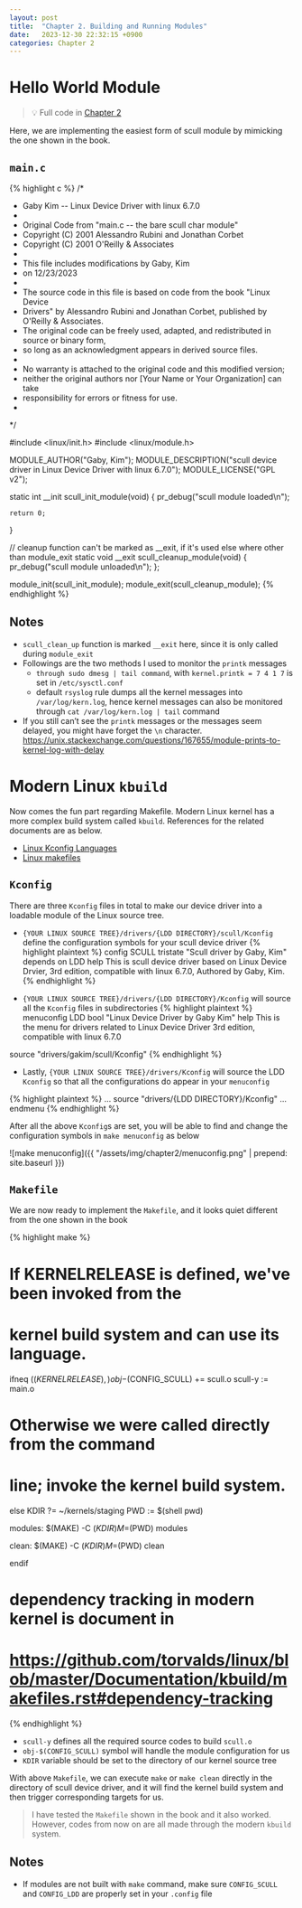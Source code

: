 ```yaml
---
layout: post
title:  "Chapter 2. Building and Running Modules"
date:   2023-12-30 22:32:15 +0900
categories: Chapter 2
---
```


# Hello World Module
> 💡 Full code in [Chapter 2][ch2]

Here, we are implementing the easiest form of scull module by mimicking the one shown in the book.
## `main.c`
{% highlight c %}
/*
 * Gaby Kim -- Linux Device Driver with linux 6.7.0
 *
 * Original Code from "main.c -- the bare scull char module"
 * Copyright (C) 2001 Alessandro Rubini and Jonathan Corbet
 * Copyright (C) 2001 O'Reilly & Associates
 *
 * This file includes modifications by Gaby, Kim
 * on 12/23/2023
 *
 * The source code in this file is based on code from the book "Linux Device
 * Drivers" by Alessandro Rubini and Jonathan Corbet, published by O'Reilly & Associates.
 * The original code can be freely used, adapted, and redistributed in source or binary form,
 * so long as an acknowledgment appears in derived source files.
 *
 * No warranty is attached to the original code and this modified version; 
 * neither the original authors nor [Your Name or Your Organization] can take 
 * responsibility for errors or fitness for use.
 *
 */


#include <linux/init.h>
#include <linux/module.h>

MODULE_AUTHOR("Gaby, Kim");
MODULE_DESCRIPTION("scull device driver in Linux Device Driver with linux 6.7.0");
MODULE_LICENSE("GPL v2");


static int __init scull_init_module(void)
{
	pr_debug("scull module loaded\n");

	return 0;
}

// cleanup function can't be marked as __exit, if it's used else where other than module_exit
static void __exit scull_cleanup_module(void)
{
	pr_debug("scull module unloaded\n");
};

module_init(scull_init_module);
module_exit(scull_cleanup_module);
{% endhighlight %}

## Notes
- `scull_clean_up` function is marked `__exit` here, since it is only called during `module_exit` 
- Followings are the two methods I used to monitor the `printk` messages
  - `through sudo dmesg | tail command`, with `kernel.printk = 7 4 1 7` is set in `/etc/sysctl.conf`
  - default `rsyslog` rule dumps all the kernel messages into `/var/log/kern.log`, hence kernel messages can also be monitored through `cat /var/log/kern.log | tail` command
- If you still can’t see the `printk` messages or the messages seem delayed, you might have forget the `\n` character. https://unix.stackexchange.com/questions/167655/module-prints-to-kernel-log-with-delay


# Modern Linux `kbuild`

Now comes the fun part regarding Makefile. Modern Linux kernel has a more complex build system called `kbuild`. References for the related documents are as below.

- [Linux Kconfig Languages][kconfig]
- [Linux makefiles][makefiles]

## `Kconfig`

There are three `Kconfig` files in total to make our device driver into a loadable module of the Linux source tree.

- `{YOUR LINUX SOURCE TREE}/drivers/{LDD DIRECTORY}/scull/Kconfig` define the configuration symbols for your scull device driver
{% highlight plaintext %}
config SCULL
    tristate "Scull driver by Gaby, Kim"
    depends on LDD
    help
        This is scull device driver based on Linux Device Drvier, 3rd edition,
        compatible with linux 6.7.0, Authored by Gaby, Kim.
{% endhighlight %}

- `{YOUR LINUX SOURCE TREE}/drivers/{LDD DIRECTORY}/Kconfig` will source all the `Kconfig` files in subdirectories
{% highlight plaintext %}
menuconfig LDD
    bool "Linux Device Driver by Gaby Kim"
    help 
        This is the menu for drivers related to 
        Linux Device Driver 3rd edition, compatible with
        linux 6.7.0

source "drivers/gakim/scull/Kconfig"
{% endhighlight %}

- Lastly, `{YOUR LINUX SOURCE TREE}/drivers/Kconfig` will source the LDD `Kconfig` so that all the configurations do appear in your `menuconfig` 

{% highlight plaintext %}
...
source "drivers/{LDD DIRECTORY}/Kconfig"
...
endmenu
{% endhighlight %}

After all the above `Kconfig`s are set, you will be able to find and change the configuration symbols in `make menuconfig` as below

![make menuconfig]({{ "/assets/img/chapter2/menuconfig.png" | prepend: site.baseurl }})

## `Makefile`
We are now ready to implement the `Makefile`, and it looks quiet different from the one shown in the book

{% highlight make %}
# If KERNELRELEASE is defined, we've been invoked from the
# kernel build system and can use its language.
ifneq ($(KERNELRELEASE),)
	obj-$(CONFIG_SCULL) += scull.o
	scull-y := main.o

# Otherwise we were called directly from the command
# line; invoke the kernel build system.
else
	KDIR ?= ~/kernels/staging
	PWD := $(shell pwd)

modules:
	$(MAKE) -C $(KDIR) M=$(PWD) modules

clean:
	$(MAKE) -C $(KDIR) M=$(PWD) clean

endif


# dependency tracking in modern kernel is document in
# https://github.com/torvalds/linux/blob/master/Documentation/kbuild/makefiles.rst#dependency-tracking
{% endhighlight %}


- `scull-y` defines all the required source codes to build `scull.o`
- `obj-$(CONFIG_SCULL)` symbol will handle the module configuration for us
- `KDIR` variable should be set to the directory of our kernel source tree

With above `Makefile`, we can execute `make` or `make clean` directly in the directory of scull device driver, and it will find the kernel build system and then trigger corresponding targets for us.

> I have tested the `Makefile` shown in the book and it also worked. However, codes from now on are all made through the modern `kbuild` system.

## Notes
- If modules are not built with `make` command, make sure `CONFIG_SCULL` and `CONFIG_LDD` are properly set in your `.config` file

[ch2]: https://github.com/kimgb415/gaby-ldd/tree/Chapter2
[kconfig]: https://github.com/torvalds/linux/blob/master/Documentation/kbuild/kconfig-language.rst
[makefiles]: https://github.com/torvalds/linux/blob/master/Documentation/kbuild/makefiles.rst
